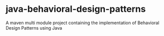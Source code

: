 # java-behavioral-design-patterns
A maven multi module project containing the implementation of Behavioral Design Patterns using Java
